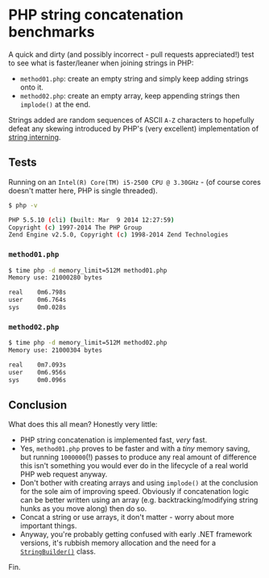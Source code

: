# PHP string concatenation benchmarks
A quick and dirty (and possibly incorrect - pull requests appreciated!) test to see what is faster/leaner when joining strings in PHP:
- `method01.php`: create an empty string and simply keep adding strings onto it.
- `method02.php`: create an empty array, keep appending strings then `implode()` at the end.

Strings added are random sequences of ASCII `A-Z` characters to hopefully defeat any skewing introduced by PHP's (very excellent) implementation of [string interning](http://en.wikipedia.org/wiki/String_interning).

## Tests
Running on an `Intel(R) Core(TM) i5-2500 CPU @ 3.30GHz` - (of course cores doesn't matter here, PHP is single threaded).

```sh
$ php -v

PHP 5.5.10 (cli) (built: Mar  9 2014 12:27:59)
Copyright (c) 1997-2014 The PHP Group
Zend Engine v2.5.0, Copyright (c) 1998-2014 Zend Technologies
```

### `method01.php`
```sh
$ time php -d memory_limit=512M method01.php
Memory use: 21000280 bytes

real    0m6.798s
user    0m6.764s
sys     0m0.028s
```

### `method02.php`
```sh
$ time php -d memory_limit=512M method02.php
Memory use: 21000304 bytes

real    0m7.093s
user    0m6.956s
sys     0m0.096s
```

## Conclusion
What does this all mean? Honestly very little:
- PHP string concatenation is implemented fast, *very* fast.
- Yes, `method01.php` proves to be faster and with a *tiny* memory saving, but running `1000000`(!) passes to produce any real amount of difference this isn't something you would ever do in the lifecycle of a real world PHP web request anyway.
- Don't bother with creating arrays and using `implode()` at the conclusion for the sole aim of improving speed. Obviously if concatenation logic can be better written using an array (e.g. backtracking/modifying string hunks as you move along) then do so.
- Concat a string or use arrays, it don't matter - worry about more important things.
- Anyway, you're probably getting confused with early .NET framework versions, it's rubbish memory allocation and the need for a <a href="http://msdn.microsoft.com/en-us/library/aa302329.aspx#vbnstrcatn_stringbuilder">`StringBuilder()`</a> class.

Fin.
